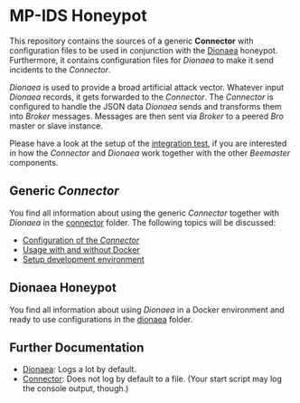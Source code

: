 MP-IDS Honeypot
===============

This repository contains the sources of a generic **Connector** with configuration files to be used in conjunction with the [Dionaea](https://github.com/DinoTools/dionaea) honeypot.
Furthermore, it contains configuration files for *Dionaea* to make it send incidents to the *Connector*.

*Dionaea* is used to provide a broad artificial attack vector. Whatever input *Dionaea* records, it gets forwarded to the *Connector*. The *Connector* is configured to handle the JSON data *Dionaea* sends and transforms them into *Broker* messages. Messages are then sent via *Broker* to a peered *Bro* master or slave instance.

Please have a look at the setup of the [integration test](https://git.informatik.uni-hamburg.de/iss/mp-ids/tree/master/tests), if you are interested in how the *Connector* and *Dionaea* work together with the other *Beemaster* components.


## Generic *Connector*

You find all information about using the generic *Connector* together with *Dionaea* in the [connector](connector) folder.
The following topics will be discussed:
* [Configuration of the *Connector*](connector/README.md#setup-development-environment)
* [Usage with and without Docker](connector/README.md#usage)
* [Setup development environment](connector/README.md#setup-development-environment)

## Dionaea Honeypot

You find all information about using *Dionaea* in a Docker environment and ready to use configurations in the [dionaea](dionaea) folder.

## Further Documentation
* [Dionaea](dionaea/README.md#stop-logging-to-files): Logs a lot by default.
* [Connector](connector/README.md#logging): Does not log by default to a file. (Your start script may log the console output, though.)